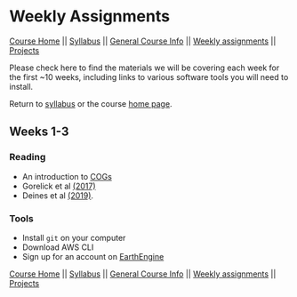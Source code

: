 Weekly Assignments
================

[Course Home](../README.md) \|\| [Syllabus](syllabus.md) \|\| [General
Course Info](general-information.md) \|\| [Weekly
assignments](assignments.md) \|\| [Projects](../projects/projects.md)

Please check here to find the materials we will be covering each week
for the first \~10 weeks, including links to various software tools you
will need to install.

Return to [syllabus](syllabus.md) or the course [home
page](../README.md).

## Weeks 1-3

### Reading

-   An introduction to
    [COGs](https://medium.com/planet-stories/cloud-native-geospatial-part-2-the-cloud-optimized-geotiff-6b3f15c696ed)
-   Gorelick et al [(2017)](https://doi.org/10.1016/j.rse.2017.06.031)
-   Deines et al
    [(2019)](https://www.sciencedirect.com/science/article/pii/S0034425719304195?casa_token=Rjcq_FNmuKIAAAAA:Eky8pi4q96goyVdultkYvRBf0Ea_q-VYhsGtRMQXCUrLaJTrujNUuemkBjP1I_bmRaH9Do6KfQ).

### Tools

-   Install `git` on your computer
-   Download AWS CLI
-   Sign up for an account on
    [EarthEngine](https://signup.earthengine.google.com/#!/)

[Course Home](../README.md) \|\| [Syllabus](syllabus.md) \|\| [General
Course Info](general-information.md) \|\| [Weekly
assignments](assignments.md) \|\| [Projects](../projects/projects.md)
